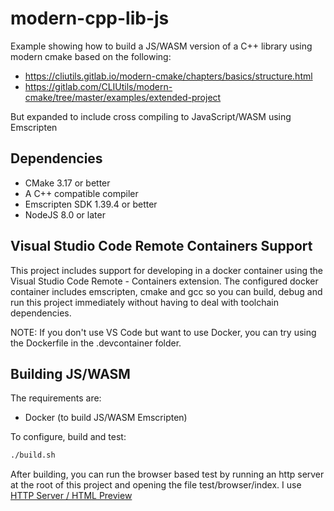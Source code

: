 # modern-cpp-lib-js
Example showing how to build a JS/WASM version of a C++ library using modern
cmake based on the following:
* https://cliutils.gitlab.io/modern-cmake/chapters/basics/structure.html
* https://gitlab.com/CLIUtils/modern-cmake/tree/master/examples/extended-project

But expanded to include cross compiling to JavaScript/WASM using Emscripten

## Dependencies

* CMake 3.17 or better
* A C++ compatible compiler
* Emscripten SDK 1.39.4 or better
* NodeJS 8.0 or later


## Visual Studio Code Remote Containers Support

This project includes support for developing in a docker container using the 
Visual Studio Code Remote - Containers extension.  The configured docker container
includes emscripten, cmake and gcc so you can build, debug and run this project
immediately without having to deal with toolchain dependencies.

NOTE: If you don't use VS Code but want to use Docker, you can try using the 
Dockerfile in the .devcontainer folder.

## Building JS/WASM

The requirements are:

* Docker (to build JS/WASM Emscripten)

To configure, build and test:

```bash
./build.sh
```

After building, you can run the browser based test by running an http server
at the root of this project and opening the file test/browser/index.  I use 
[HTTP Server / HTML Preview](https://marketplace.visualstudio.com/items?itemName=Flixs.vs-code-http-server-and-html-preview)